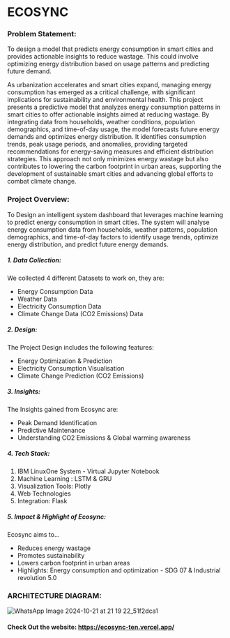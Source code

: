 # ECOSYNC

### Problem Statement:
To design a model that predicts energy consumption in smart cities and provides actionable insights to reduce wastage. This could involve optimizing energy distribution based on usage  patterns and predicting future demand.

As urbanization accelerates and smart cities expand, managing energy consumption has emerged as a critical challenge, with significant implications for sustainability and environmental health.
This project presents a predictive model that analyzes energy consumption patterns in smart cities to offer actionable insights aimed at reducing wastage. By integrating data from households, weather conditions, population demographics, and time-of-day usage, the model forecasts future energy demands and optimizes energy distribution.
It identifies consumption trends, peak usage periods, and anomalies, providing targeted recommendations for energy-saving measures and efficient distribution strategies. This approach not only minimizes energy wastage but also contributes to lowering the carbon footprint in urban areas, supporting the development of sustainable smart cities and advancing global efforts to combat climate change.

### Project Overview:

To Design an intelligent system dashboard that leverages machine learning to predict energy consumption in smart cities. The system will analyse energy consumption data from households, weather patterns, population demographics, and time-of-day factors to identify usage trends, optimize energy distribution, and predict future energy demands.

##### 1. Data Collection:
We collected 4 different Datasets to work on, they are:
- Energy Consumption Data
- Weather Data
- Electricity Consumption Data
- Climate Change Data (CO2 Emissions) Data

##### 2. Design:
The Project Design includes the following features:
- Energy Optimization & Prediction
- Electricity Consumption Visualisation
- Climate Change  Prediction (CO2 Emissions)

##### 3. Insights:
The Insights gained from Ecosync are:
- Peak Demand Identification 
- Predictive Maintenance
- Understanding CO2 Emissions & Global warming awareness 

##### 4. Tech Stack:
1. IBM LinuxOne System - Virtual Jupyter Notebook
2. Machine Learning  : LSTM & GRU
3. Visualization Tools: Plotly
4. Web Technologies
5. Integration: Flask

##### 5. Impact & Highlight of Ecosync:
Ecosync aims to...
- Reduces energy wastage
- Promotes sustainability
- Lowers carbon footprint in urban areas
- Highlights: Energy consumption and optimization - SDG 07 & Industrial revolution 5.0


### ARCHITECTURE DIAGRAM:

![WhatsApp Image 2024-10-21 at 21 19 22_51f2dca1](https://github.com/user-attachments/assets/11760696-c908-44dc-8799-ee56c6d5ae07)

#### Check Out the website: https://ecosync-ten.vercel.app/


